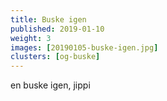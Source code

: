 ```yaml
---
title: Buske igen
published: 2019-01-10
weight: 3
images: [20190105-buske-igen.jpg]
clusters: [og-buske]
---
```


en buske igen, jippi
